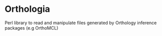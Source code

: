 # Orthologia
Perl library to read and manipulate files generated by Orthology inference packages (e.g OrthoMCL)
